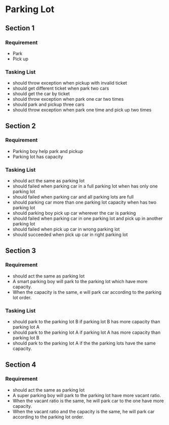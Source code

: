 # Parking Lot

## Section 1

### Requirement
- Park
- Pick up

### Tasking List
- should throw exception when pickup with invalid ticket
- should get different ticket when park two cars
- should get the car by ticket
- should throw exception when park one car two times
- should park and pickup three cars
- should throw exception when park one time and pick up two times

## Section 2

### Requirement
- Parking boy help park and pickup
- Parking lot has capacity

### Tasking List
- should act the same as parking lot
- should failed when parking car in a full parking lot when has only one parking lot
- should failed when parking car and all parking lots are full
- should parking car more than one parking lot capacity when has two parking lot
- should parking boy pick up car wherever the car is parking
- should failed when parking car in one parking lot and pick up in another parking lot
- should failed when pick up car in wrong parking lot
- should succeeded when pick up car in right parking lot 

## Section 3

### Requirement
- should act the same as parking lot
- A smart parking boy will park to the parking lot which have more capacity. 
- When the capacity is the same, e will park car according to the parking lot order.

### Tasking List
- should park to the parking lot B if parking lot B has more capacity than parking lot A
- should park to the parking lot A if parking lot A has more capacity than parking lot B
- should park to the parking lot A if the the parking lots have the same capacity.


## Section 4

### Requirement
- should act the same as parking lot
- A super parking boy will park to the parking lot have more vacant ratio.   
- When the vacant ratio is the same, he will park car to the one have more capacity.
- When the vacant ratio and the capacity is the same, he will park car according to the parking lot order.